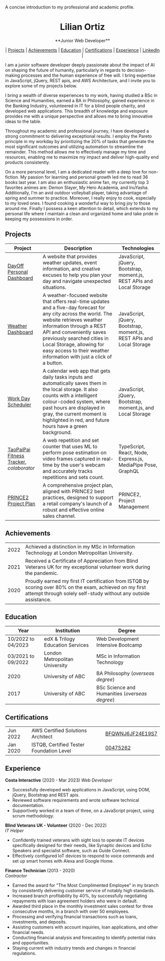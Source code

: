 A concise introduction to my professional and academic profile.

<div align="center">
  <h1>Lilian Ortiz</h1>
  **Junior Web Developer**<br>
    
| [Projects](https://github.com/ortizlilian/Resume#projects) | [Achievements](https://github.com/ortizlilian/Resume#achievements) | [Education](https://github.com/ortizlilian/Resume#education) | [Certifications](https://github.com/ortizlilian/Resume#certifications) | [Experience](https://github.com/ortizlilian/Resume#experience) | [LinkedIn](https://www.linkedin.com/in/ortizlilian/) |
  <br>
</div>


I am a junior software developer deeply passionate about the impact of AI on shaping the future of humanity, particularly in regards to decision-making processes and the human experience of free will. I bring expertise in JavaScript, jQuery, REST apis, and AWS Architecture, and I invite you to explore some of my projects below.

I bring a wealth of diverse experiences to my work, having studied a BSc in Science and Humanities, earned a BA in Philosophy, gained experience in the Banking Industry, volunteered in IT for a blind people charity, and developed web applications. This breadth of knowledge and exposure provides me with a unique perspective and allows me to bring innovative ideas to the table.

Throughout my academic and professional journey, I have developed a strong commitment to delivering exceptional results. I employ the Pareto principle in my workday by prioritizing the 20% of tasks that generate the most significant outcomes and utilizing automation to streamline the remainder. This method allows me to effectively manage my time and resources, enabling me to maximize my impact and deliver high-quality end products consistently.

On a more personal level, I am a dedicated reader with a deep love for non-fiction. My passion for learning and personal growth led me to read 36 books last year. I am also an enthusiastic anime fan, my currently top 3 favorites animes are: Demon Slayer, My Hero Academia, and InuYasha. Additionally, I'm an avid outdoor volleyball player, taking advantage of spring and summer to practice. Moreover, I really enjoy to cook, especially to my loved ones. I found cooking a wonderful way to bring joy to those around me. Finally I possess a keen attention to detail, which extends to my personal life where I maintain a clean and organized home and take pride in keeping my possessions in order.

## Projects

|Project        |Description                                           |Technologies              |
|----------|------------------------------------------------------|----------------------------------------|
|[DayOff Personal Dashboard](https://github.com/ortizlilian/project1-bootcamp)| A website that provides weather updates, event information, and creative excuses to help you plan your day and navigate unexpected situations. | JavaScript, jQuery, Bootstrap, moment.js, REST APIs and Local Storage |
|[Weather Dashboard](https://github.com/ortizlilian/weather-dashboard)| A weather-focused website that offers real-time updates and a five-day forecast for any city across the world. The website retrieves weather information through a REST API and conveniently saves previously searched cities in Local Storage, allowing for easy access to their weather information with just a click of a button. | JavaScript, jQuery, Bootstrap, moment.js, REST APIs and Local Storage |
|[Work Day Scheduler](https://github.com/ortizlilian/work-day-scheduler)| A calendar web app that gets daily tasks inputs and automatically saves them in the local storage. It also counts with a intelligent colour-coded system, where past hours are displayed in gray, the current moment is highlighted in red, and future hours have a green background. | JavaScript, jQuery, Bootstrap, moment.js, and Local Storage |
|[TaoPaiPai Fitness Tracker](https://github.com/ortizlilian/taopaipai), *colaborator* | A web repetition and set counter that uses ML to perform pose estimation on video frames captured in real-time by the user's webcam and accurately tracks repetitions and sets count. | TypeScript, React, Node, Express.js, MediaPipe Pose, GraphQL |
|[PRINCE2 Project Plan](https://github.com/ortizlilian/prince2pp) | A comprehensive project plan, aligned with PRINCE2 best practices, designed to support a retail company's launch of a robust and effective online sales channel. | PRINCE2, Project Management |

## Achievements

|      |  |
|:----:| --------------------------------------------------------------------------------------------- |
| 2022 | Achieved a distinction in my MSc in Information Technology at London Metropolitan University. |
| 2021 | Received a Certificate of Appreciation from Blind Veterans UK for my exceptional volunteer work during the pandemic. |
| 2020 | Proudly earned my first IT certification from ISTQB by scoring over 80% on the exam, achieved on my first attempt through solely self-study without any outside assistance. |


## Education

| Year | Institution | Degree |
| ---- | --------- | --------- |
| 10/2022 to 04/2023 | edX & Trilogy Education Services | Web Development Intensive Bootcamp |
| 03/2021 to 09/2022 | London Metropolitan University | MSc in Information Technology |
| 2020 | University of ABC | BA Philosophy (*overseas degree*) |
| 2017 | University of ABC | BSc Science and Humanities (*overseas degree*) |

## Certifications

|        |         |         |
| ------ | ------- | ------- |
| Jun 2022 | AWS Certified Solutions Architect | [BFQWNJ6JF24E19S7](https://drive.google.com/file/d/1IGfbhBMkm8GLsDIBu2SgO7I3X9E56JEf/view) |
| Jan 2020 | ISTQB, Certified Tester Foundation Level | [00475262](https://drive.google.com/file/d/1jhB1m83Bsg8SE3tkZWLryL-fpNP0WJmw/view) |

## Experience

**Costa Interactive** (2020 - Mar 2023)
*Web Developer*
-	Successfully developed web applications in JavaScript, using DOM, jQuery, Bootstrap and REST apis.
-	Reviewed software requirements and wrote software technical documentation.
-	Supportively worked in a team of three, on a JavaScript project, using scrum methodology.

**Blind Veterans UK - Volunteer** (2020 - Dec 2022)   
*IT Helper*  
-	Confidently trained veterans with sight loss to operate IT devices specifically designed for their needs, like Synaptic devices and Echo Speakers and specialist software, such as Guide Connect.
-	Effectively configured IoT devices to respond to voice commands and set up smart homes with Alexa and Google Home.


**Finance Technician** (2013 - 2020)  
*Contractor*  
-	Earned the award for "The Most Complimented Employee” in my branch by consistently delivering customer service of notably high standards.
-	Increased branch profitability by 40%, by successfully negotiating repayments with loan agreement holders who were in default.
-	Awarded third place in the monthly investment sales contest for three consecutive months, in a branch with over 50 employees.
- Processing and verifying financial transactions such as loans, investments, and deposits.
- Assisting customers with account inquiries, loan applications, and other financial needs.
- Conducting financial analysis and forecasting to identify potential risks and opportunities.
- Staying current with industry trends and changes in financial regulations.
